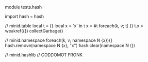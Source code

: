 module tests.hash

import hash = hash

// minid.table
local t = {}
local x = 'x' in t
x = #t
foreach(k, v; t) {}
t.x = weakref({})
collectGarbage()

// minid.namespace
foreach(k, v; namespace N {x}){}
hash.remove(namespace N {x}, "x")
hash.clear(namespace N {})

// minid.hashlib
// GODDOMOT FRONK
